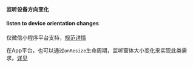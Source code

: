 #### 监听设备方向变化
#### listen to device orientation changes

仅微信小程序平台支持，[规范详情](https://developers.weixin.qq.com/miniprogram/dev/api/device/motion/wx.startDeviceMotionListening.html)

在App平台，也可以通过`onResize`生命周期，监听窗体大小变化来实现此类需求。[详见](https://uniapp.dcloud.io/collocation/frame/lifecycle?id=%e9%a1%b5%e9%9d%a2%e7%94%9f%e5%91%bd%e5%91%a8%e6%9c%9f)
